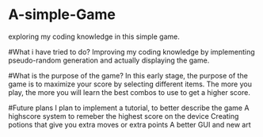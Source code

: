 # A-simple-Game
exploring my coding knowledge in  this simple game.

#What i have tried to do?
Improving my coding knowledge by implementing pseudo-random generation and actually displaying the game. 

#What is the purpose of the game?
In this early stage, the purpose of the game is to maximize your score by selecting different items.
The more you play, the more you will learn the best combos to use to get a higher score.

#Future plans
I plan to implement a tutorial, to better describe the game
A highscore system to remeber the highest score on the device
Creating potions that give you extra moves or extra points
A better GUI and new art

